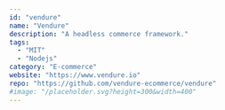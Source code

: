 ```yaml
---
id: "vendure"
name: "Vendure"
description: "A headless commerce framework."
tags:
  - "MIT"
  - "Nodejs"
category: "E-commerce"
website: "https://www.vendure.io"
repo: "https://github.com/vendure-ecommerce/vendure"
#image: "/placeholder.svg?height=300&width=400"
---
```


